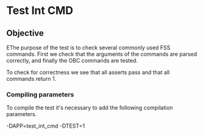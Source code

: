 # Test Int CMD

## Objective

EThe purpose of the test is to check several commonly used FSS commands. First we check that the arguments 
of the commands are parsed correctly, and finally the OBC commands are tested.

To check for correctness we see that all asserts pass and that all commands return 1.

### Compiling parameters

To compile the test it's necessary to add the following compilation parameters.

-DAPP=test_int_cmd
-DTEST=1

